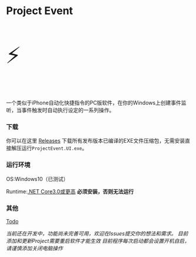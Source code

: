 # Project Event
<p align="left" style="font-size:60px">⚡</p>
一个类似于iPhone自动化快捷指令的PC版软件，在你的Windows上创建事件监听，当事件触发时自动执行设定的一系列操作。

### 下载

你可以在这里 [Releases](https://github.com/Planshit/ProjectEvent/releases) 下载所有发布版本已编译的EXE文件压缩包，无需安装直接解压运行`ProjectEvent.UI.exe`。

### 运行环境

OS:Windows10（已测试）

Runtime:[.NET Core3.0或更高](https://dotnet.microsoft.com/download/dotnet-core/current/runtime) **必须安装，否则无法运行**

### 其他

[Todo](https://github.com/Planshit/ProjectEvent/projects)

*当前还在开发中，功能尚未完善可用，欢迎在Issues提交你的想法和需求。*
*目前添加和更新Project需要重启软件才能生效*
*目前程序每次启动都会设置开机自启，请谨慎添加关闭电脑操作*
